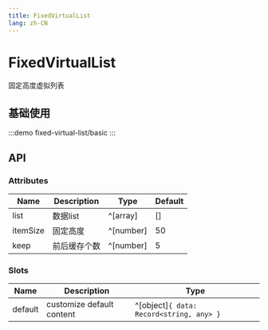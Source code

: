 ```yaml
---
title: FixedVirtualList
lang: zh-CN
---
```


# FixedVirtualList

固定高度虚拟列表

## 基础使用

:::demo
fixed-virtual-list/basic
:::

## API

### Attributes

| Name     | Description  | Type      | Default |
| -------- | ------------ | --------- | ------- |
| list     | 数据list     | ^[array]  | []      |
| itemSize | 固定高度     | ^[number] | 50      |
| keep     | 前后缓存个数 | ^[number] | 5       |

### Slots

| Name    | Description               | Type                                     |
| ------- | ------------------------- | ---------------------------------------- |
| default | customize default content | ^[object]`{ data: Record<string, any> }` |
